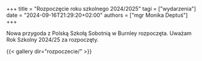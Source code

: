 +++
title = "Rozpoczęcie roku szkolnego 2024/2025"
tagi = ["wydarzenia"]
date = "2024-09-16T21:29:20+02:00"
authors = ["mgr Monika Deptuś"]
+++

Nowa przygoda z Polską Szkołą Sobotnią w Burnley rozpoczęta. Uważam Rok Szkolny 2024/25 za rozpoczęty.
<!--more-->
{{< gallery dir="rozpoczecie/" >}}
